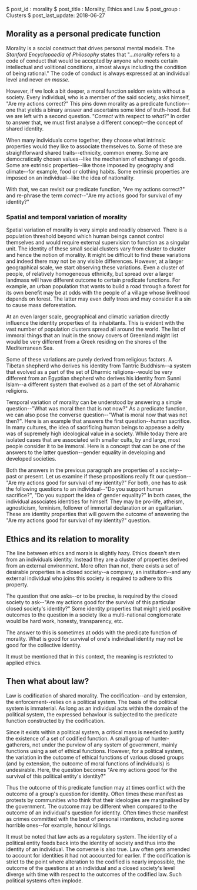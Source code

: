 $ post_id : morality
$ post_title : Morality, Ethics and Law
$ post_group : Clusters
$ post_last_update: 2018-06-27


## Morality as a personal predicate function

Morality is a social construct that drives personal mental models. The *Stanford Encyclopaedia of Philosophy* states that "...*morality* refers to a code of conduct that would be accepted by anyone who meets certain intellectual and volitional conditions, almost always including the condition of being rational." The code of conduct is always expressed at an individual level and never *en masse*.

However, if we look a bit deeper, a moral function seldom exists without a society. Every individual, who is a member of the said society, asks himself, "Are my actions correct?" This pins down morality as a predicate function--one that yields a binary answer and ascertains some kind of truth-hood. But we are left with a second question. "*Correct* with respect to *what*?" In order to answer that, we must first analyse a different concept--the concept of shared identity.

When many individuals come together, they choose what intrinsic properties would they like to associate themselves to. Some of these are straightforward shared traits--ethnicity, common enemy. Some are democratically chosen values--like the mechanism of exchange of goods. Some are extrinsic properties--like those imposed by geography and climate--for example, food or clothing habits. Some extrinsic properties are imposed on an individual--like the idea of nationality.

With that, we can revisit our predicate function, "Are my actions correct?" and re-phrase the term *correct*--"Are my actions good for survival of my identity?"

### Spatial and temporal variation of morality

Spatial variation of morality is very simple and readily observed. There is a population threshold beyond which human beings cannot control themselves and would require external supervision to function as a singular unit. The identity of these small social clusters vary from cluster to cluster and hence the notion of morality. It might be difficult to find these variations and indeed there may not be any visible differences. However, at a larger geographical scale, we start observing these variations. Even a cluster of people, of relatively homogeneous ethnicity, but spread over a larger landmass will have different outcome to certain predicate functions. For example, an urban population that wants to build a road through a forest for its own benefit may be at odds with the people of a village whose livelihood depends on forest. The latter may even deify trees and may consider it a sin to cause mass deforestation.

At an even larger scale, geographical and climatic variation directly influence the identity properties of its inhabitants. This is evident with the vast number of population clusters spread all around the world. The list of immoral things that an Inuit in the snowy covers of Greenland might list would be very different from a Greek residing on the shores of the Mediterranean Sea.

Some of these variations are purely derived from religious factors. A Tibetan shepherd who derives his identity from Tantric Buddhism--a system that evolved as a part of the set of Dharmic religions--would be very different from an Egyptian shepherd who derives his identity from Sunni Islam--a different system that evolved as a part of the set of Abrahamic religions.

Temporal variation of morality can be understood by answering a simple question--"What was moral then that is not now?" As a predicate function, we can also pose the converse question--"What is moral now that was not then?". Here is an example that answers the first question--human sacrifice. In many cultures, the idea of sacrificing human beings to appease a deity was of supremely high ideological value in a society. While today there are isolated cases that are associated with smaller cults, by and large, most people consider it to be immoral. Here is a concept that can be one of the answers to the latter question--gender equality in developing and developed societies.

Both the answers in the previous paragraph are properties of a society--past or present. Let us examine if these propositions really fit our question--"Are my actions good for survival of my identity?" For both, one has to ask the following questions to an individual--"Do you support human sacrifice?", "Do you support the idea of gender equality?" In both cases, the individual associates identities for himself. They may be pro-life, atheism, agnosticism, feminism, follower of immortal declaration or an egalitarian. These are identity properties that will govern the outcome of answering the "Are my actions good for survival of my identity?" question.

## Ethics and its relation to morality

The line between ethics and morals is slightly hazy. Ethics doesn't stem from an individuals identity. Instead they are a cluster of properties derived from an external environment. More often than not, there exists a set of desirable properties in a closed society--a company, an institution--and any external individual who joins this society is required to adhere to this property.

The question that one asks--or to be precise, is required by the closed society to ask--"Are my actions good for the survival of this particular closed society's identity?" Some identity properties that might yield positive outcomes to the question in a society like a multi-national conglomerate  would be hard work, honesty, transparency, etc.

The answer to this is sometimes at odds with the predicate function of morality. What is good for survival of one's individual identity may not be good for the collective identity.

It must be mentioned that in this context, the meaning is restricted to applied ethics.

## Then what about law?

Law is codification of shared morality. The codification--and by extension, the enforcement--relies on a political system. The basis of the political system is immaterial. As long as an individual acts within the domain of the political system, the expressed behaviour is subjected to the predicate function constructed by the codification.

Since it exists within a political system, a critical mass is needed to justify the existence of a set of  codified function. A small group of hunter-gatherers, not under the purview of any system of government, mainly functions using a set of ethical functions. However, for a political system, the variation in the outcome of ethical functions of various closed groups (and by extension, the outcome of moral functions of individuals) is undesirable. Here, the question becomes "Are my actions good for the survival of this political entity's identity?"

Thus the outcome of this predicate function may at times conflict with the outcome of a group's question for identity. Often times these manifest as protests by communities who think that their ideologies are marginalised by the government. The outcome may be different when compared to the outcome of an individual's question for identity. Often times these manifest as crimes committed with the best of personal intentions, including some horrible ones--for example, honour killings.

It must be noted that law acts as a regulatory system. The identity of a political entity feeds back into the identity of society and thus into the identity of an individual. The converse is also true. Law often gets amended to account for identities it had not accounted for earlier. If the codification is strict to the point where alteration to the codified is nearly impossible, the outcome of the questions at an individual and a closed society's level diverge with time with respect to the outcomes of the codified law. Such political systems often implode.
